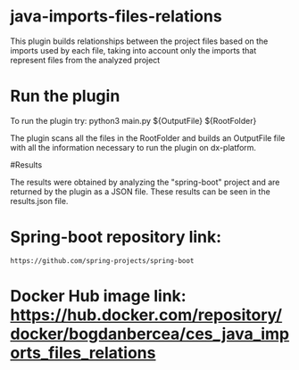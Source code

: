 # java-imports-files-relations

This plugin builds relationships between the project files based on the imports used by each file, taking into account only the imports that represent files from the analyzed project

# Run the plugin

To run the plugin try: python3 main.py ${OutputFile} ${RootFolder}

The plugin scans all the files in the RootFolder and builds an OutputFile file with all the information necessary to run the plugin on dx-platform.

#Results

The results were obtained by analyzing the "spring-boot" project and are returned by the plugin as a JSON file. These results can be seen in the results.json file.

# Spring-boot repository link: 

	https://github.com/spring-projects/spring-boot

# Docker Hub image link: https://hub.docker.com/repository/docker/bogdanbercea/ces_java_imports_files_relations

